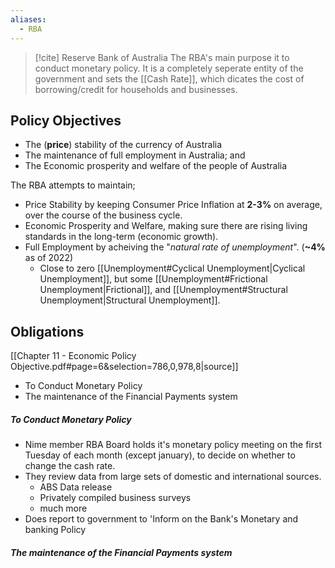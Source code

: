 ```yaml
---
aliases:
  - RBA
---
```

>[!cite] Reserve Bank of Australia
>The RBA's main purpose it to conduct monetary policy. It is a completely seperate entity of the government and sets the [[Cash Rate]], which dicates the cost of borrowing/credit for households and businesses.

## Policy Objectives
- The (**price**) stability of the currency of Australia
- The maintenance of full employment in Australia; and
- The Economic prosperity and welfare of the people of Australia

The RBA attempts to maintain;
- Price Stability by keeping Consumer Price Inflation at **2-3%** on average, over the course of the business cycle.
- Economic Prosperity and Welfare, making sure there are rising living standards in the long-term (economic growth).
- Full Employment by acheiving the "*natural rate of unemployment*". (**~4%** as of 2022)
	- Close to zero [[Unemployment#Cyclical Unemployment|Cyclical Unemployment]], but some [[Unemployment#Frictional Unemployment|Frictional]], and [[Unemployment#Structural Unemployment|Structural Unemployment]].




## Obligations
[[Chapter 11 - Economic Policy Objective.pdf#page=6&selection=786,0,978,8|source]]
- To Conduct Monetary Policy
- The maintenance of the Financial Payments system

##### To Conduct Monetary Policy
- Nime member RBA Board holds it's monetary policy meeting on the first Tuesday of each month (except january), to decide on whether to change the cash rate.
- They review data from large sets of domestic and international sources.
	- ABS Data release
	- Privately compiled business surveys
	- much more
- Does report to government to 'Inform on the Bank's Monetary and banking Policy 
##### The maintenance of the **Financial Payments** system

